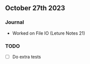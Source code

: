 ## October 27th 2023

### Journal

- Worked on File IO (Leture Notes 21)

### TODO

- [ ] Do extra tests